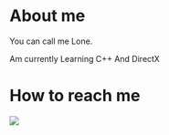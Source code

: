 # About me
You can call me Lone.

Am currently Learning C++ And DirectX

# How to reach me
![](https://discord.c99.nl/widget/theme-1/762389349676613693.png)

